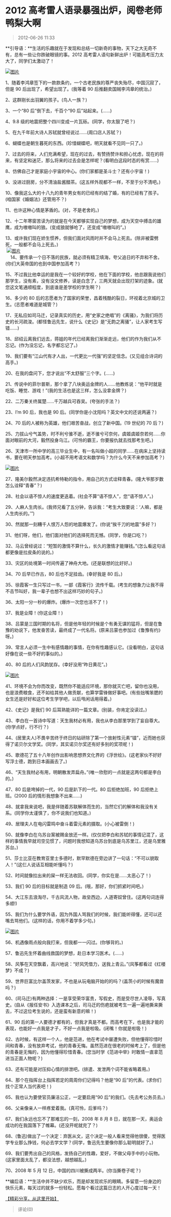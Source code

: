 # 2012 高考雷人语录暴强出炉，阅卷老师鸭梨大啊

> 2012-06-26 11:33

**引导语：**生活的乐趣就在于发现和总结一切新奇的事物，天下之大无奇不有，总有一些让你跌破眼镜的事。2012 高考雷人语句新鲜出炉！可能高考压力太大了，同学们太激动了！

[![图片](http://ddns.4a1801.life:5244/d/NAS/Qzone_wyf/Blogs/images/512BBD1B.webp)](http://ddns.4a1801.life:5244/d/NAS/Qzone_wyf/Blogs/images/512BBD1B.webp)

1、随着李鸿章签下的一款款条约，一个古老民族的尊严丧失殆尽，中国沉寂了，但是 90 后出现了，希望出现了。(我等着 90 后推翻卖国贼李鸿章的统治。)

2、这群刚长出羽翼的孩子。(鸟人一族？)

3、一个“80 后”倒下去，千百个“90 后”站起来。(……)

4、9.8 级的地震把整个四川变成一片瓦砾。(同学，你太狠了吧？)

5、在九千年前大诗人苏轼就曾经说过……(周口店人苏轼？)

6、蝴蝶也是朝生暮死的东西。(珍惜蝴蝶吧，明天就看不见同一只了。)

7、过去的将来，人们充满希望，现在的过去，有赞扬赞许和担心忧虑，现在的将来，有坚定和迷茫，那么将来的过去会是怎样呢？(看明白这段时态的有赏……)

8、仿佛自己才是家庭小宇宙的中心。(你们家都是圣斗士？还有小宇宙！)

9、没进过厨房，分不清油盐酱醋茶。(这五样外观都不一样，不至于分不清吧。)

10、像我这么大的十八九的青年男女有的已经有的结了婚，有的已经有了孩子。(咱国家《婚姻法》还管用不？)

11、也许这种心情是茅盾的。(对，不是老舍的。)

12、十二年寒窗苦读为的就是在今天都够实现自己的梦想，成为天空中搏击的雄鹰，成为嗷嗷叫的狼。(变成狼就够呛了，还变成“嗷嗷叫的”。)

13、或许我们现在娇生惯养，但我们面对风雨时并不会马上死去。(除非被雷劈死，一般都不会马上死去。)  
 [![图片](http://ddns.4a1801.life:5244/d/NAS/Qzone_wyf/Blogs/images/78471F2A.webp)](http://ddns.4a1801.life:5244/d/NAS/Qzone_wyf/Blogs/images/78471F2A.webp)     
    14、要传承一个日不落的民族，就必须有精卫填海，夸父追日的不弃和不舍。(你们大英帝国的也到中国参加高考？)

15、不过我比他幸运的是我在一个较好的学校，他在下面的学校，他总跟我说他们那学生，没有素，没有没文修养，读是白念了，三两天就会出现打架的迹象。(就您这文笔通顺程度，到底谁是差学校的学生啊？)

16、多少的 80 后的志愿者为了国家的荣誉，昌着残酷的裂日，环视着北京城的卫生。(志愿者难道是城管？)

17、无私应如司马迁，记录真实的历史，用“史家之绝唱”的《离骚》，为我们将历史的长河疏浚。(都怪鲁迅先生，说什么《史记》是“无韵之离骚”，让人家考生写错……)

18、邱绍云离我们远去，蒋姐的年代已经离我们渐渐走远，他们的作为我们从不忘记。(作为没忘记，名字都忘记了。)

19、我们要有“江山代有才人出，一代更比一代强”的坚定信念。(又见组合诗词的高手。)

20、在我的盘问下，您才说出“不太舒服”三个字。(……)

21、传说中的菲尔普斯，那个拿了八块奥运金牌的人……他教练说：“他平时就是吃饭、睡觉、游戏！”(我的生活也是这三样，怎么没拿金牌？)

22、二万秦关终属楚……千万越兵可吞吴。(夸张的手法？)

23、I’m 90 后，我也是 90 后。(同学你是小沈阳吗？英文中文的还说两遍？)

24、70 后的人被称为英雄，他们艰苦奋战，创立了新中国。(19 世纪的 70 后？)

25、力拔山兮气盖势，时不利兮骓不逝，逝不骓兮可奈何，虞姬虞姬奈若何……你面对眼前的大河，毅然投身乌江。(可怜的霸王，你要报仇就去找那考生吧。)

26、天津市一所中学的高三毕业生中，有一名叫做小超的同学……在病床上坚持读书，要在明天参加高考。(小超不用考语文和数学吗？为什么今天不来参加高考？)

[![图片](http://ddns.4a1801.life:5244/d/NAS/Qzone_wyf/Blogs/images/3B45AF51.webp)](http://ddns.4a1801.life:5244/d/NAS/Qzone_wyf/Blogs/images/3B45AF51.webp)

27、隆美尔毅然决定违抗希特勒的指令，用自己的方式诠释青春。(隆大爷那岁数怎么诠释“青春”？)

28、社会以语不惊人的速度更迭着。(社会不算“语不惊人”，您“语不惊人”。)

29、人麻人生肉长。(我师兄看了五分钟，告诉我：“考生大致要说：‘人嘛，都是人生肉长的。’”)

30、然就那一刻糟千人恨万人怨的地震爆发了。(你说“挨千刀的地震”多好？)

31、他们呀，他们，他们面对他们的选择死而无憾。(同学，你是口吃？)

32、马云曾经说过：“短暂的激情不算什么，长久的激情才能赚钱。”(怎么看这句话都更像是拉皮条的说的。)

33、灾区的处境第一时间传遍了神舟大地。(还是联想的比好好。)

34、70 后早已作古，80 后也不足挂齿。(幸好我是 80 后。)

35、徐霞客一生只写过一书，一部《霞客行》流传千载。(考生的想象力让我不得不击节叫好，我一辈子也想不出这样巧妙的句子。)

36、太阳一分一秒的爆炸。(爆炸一次您也活不了！)

37、我是业障！(你这业障！)

38、吕蒙是三国时期的名将，但是他年轻的时候是个有勇无谋的猛将，但是在鲁豫的劝说下，他发奋苦读，最终成了一代名将。(原来吕蒙也参加过《鲁豫有约》呀。)

39、常言人必须一生中有感情趣的事情，在你有性趣感认它。(没看明白，这句话好像在说一些不好的事似的。)

40、80 后的人们风韵犹存。(幸好没用“昨日黄花”。)

[![图片](http://ddns.4a1801.life:5244/d/NAS/Qzone_wyf/Blogs/images/C03F2FF1.webp)](http://ddns.4a1801.life:5244/d/NAS/Qzone_wyf/Blogs/images/C03F2FF1.webp)

41、环境不会为你而改变，既然你不能适应环境，那你就灭亡吧，留你也没用，也是浪费粮食，还不如给其他人做贡献，也算学雷锋做好事吧。(有些拙嘴笨腮的女生还是好好和这位考生学学吧，以后甩闲话用得着。)

42、《史记》是我们 90 后耳熟能详的一篇文章。(别装，你肯定没读过。)

43、李白在一首诗中写道：天生我材必有用，我也从李白那里学到了妄自尊大。(你学点好，行不行？)

44、(居里夫人)不畏辛苦终于终日的钻研除了第一个放射性元素“镭”，近而她也获得了诺贝尔文学奖。(同学，其实诺贝尔奖还有好多别的奖项呢！)

45、歌德花了五十八年创作出影响思想界文化界的《浮世绘》。(这老家伙不好好写浮士德，跑到日本画画去了。)

46、“天生我材必有用，明朝散发弄扁舟。”(唯一欣慰的一点就是这两句都是李白的。)

47、80 后是垮掉的一代，90 后是趴下的一代。80 后拒绝加班，90 后拒绝上班。(2000 后的情形我想象不出来……)

48、就拿我来说吧，我是伴随着苏联解体而生的，当然它们的解体和我没有关系。(同学你太谨慎了，你不说我们也知道。)

49、居理夫人在电闪雷鸣中奋斗着雷元素的摄取。(小心被雷倒！)

50、就像李白在乌苏台案被赐金放还一样。(仅仅把李白和苏轼的事情记混了，这样的事情我早就司空见惯了，问题时我想知道乌苏台到底是乌苏里江，还是乌里雅苏台。)

51、莎士比亚在教育亚里士多德时，默罕默德在旁边讲了一句话：“不可以貌取人！”(这仨人说话互相能听懂吗？)

52、时间就像拉出来的屎一样无法收回。(同学，你实在是……太恶心了！)

53、我们 90 后的目标就是制造 09 后。(哦，那好，你们抓紧时间吧。)

54、大江东去浪淘尽，千古风流人物，故垒西边，人道寄奴曾住。(这两句词连得多顺!)

55、我们为什么要学外语，因为外国人骂我们的时候，我们能听得懂，还可以还嘴去骂他们。(这样的话，你用不着学多少句。)

[![图片](http://ddns.4a1801.life:5244/d/NAS/Qzone_wyf/Blogs/images/C3FFA615.webp)](http://ddns.4a1801.life:5244/d/NAS/Qzone_wyf/Blogs/images/C3FFA615.webp)

56、机遇像雨点般向我打来，但我都一一闪过。(你够背的。)

57、鲁迅先生怀着曲线救国的梦想，赴日本学习医术。(……)

58、风筝在天空飘着，高兴地说：“好风凭借力，送我上青云。”(风筝都看过《红楼梦》不成？)

59、世界巨富比尔盖茨发家，不也是从玩电脑开始的的吗？(盖茨小的时候有魔兽吗？)

60、(司马迁)有两种选择：一是享受荣华富贵，写假史，而是受尽世人凌辱，写真史。(自从《报任安书》入选课本之后，司马迁的伤疤就被考生一遍一遍地撕来撕去，不过这位考生说的，还是蛮有新意的嘛！)

61、90 后的第一人要德才都有的，但我才真是不都。而高考在下，也是我才能的表现，也能好一点我是才子，不好一点我是啦吸。(闭嘴！你就是啦吸！)

62、古时候，有这样一个人，他是范进，他在考试中屡遭失败，但他懂得珍惜时间和青春，没有放弃考试，他的青春无悔。虽然范进在很老的时候考上了，但是他的青春是无悔的，因为他懂得珍惜青春。(您当时学《范进中举》时敢情一直拿范进当正面人物呢？)

63、还有可能是对压抑心情的排泄吧。(排遣、发泄两个词不能省略着用。)

64、那个在指挥台上指挥若定的周周你们记得吗？他是“90 后”的代表。(求你们找个正常人当代表吧！)

65、我也认为要使官员廉洁公正，一定要启用“90 后”的我们。(先去考公务员去。)

66、父亲像亲人一样疼爱着我。(真可怜，后爹吗？)

67、我们永远也忘不了那难忘的一刻，2008 年 8 月 8 日，就在那一天，奥运会成功的在我国落下了帷幕。(还没开呢就完了？)

68、(鲁迅)做出了一个决定：弃医从文，这个决定一般人看来觉得他很傻，觉得医学专业那么挣钱，何必去学文学？(同学，鲁迅先生要像你那么聪明就好了。)

69、我们要秀出自己的风格，发扬自己的性趣，爱好，不做父母手中的小玩物。(这家里面太乱了，都没法想，越想越乱。)

70、2008 年 5 月 12 日，中国的四川被撕成两半。(你当撕卷子呢？)

**编后语：**生活中并不缺少欢乐，而是却发现欢乐的眼睛。多留意一份身边的快乐元素，每天过的就多一份轻松。愿每个看过这篇日志的人开心度过每一天！

[【精彩分享，从这里开始】](http://user.qzone.qq.com/952569898/share/1335417139 "http://user.qzone.qq.com/952569898/share/1335417139")

> 评论(0)
